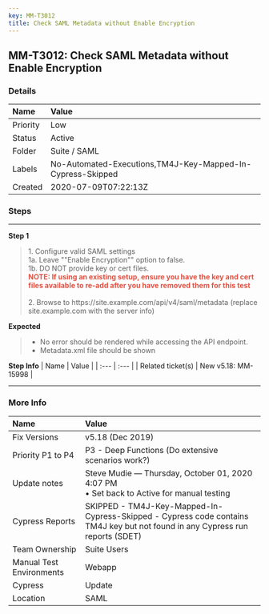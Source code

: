 ```yaml
---
key: MM-T3012
title: Check SAML Metadata without Enable Encryption
---
```


## MM-T3012: Check SAML Metadata without Enable Encryption

### Details

| Name     | Value                                                      |
| :------- | :--------------------------------------------------------- |
| Priority | Low                                                        |
| Status   | Active                                                     |
| Folder   | Suite / SAML                                               |
| Labels   | No-Automated-Executions,TM4J-Key-Mapped-In-Cypress-Skipped |
| Created  | 2020-07-09T07:22:13Z                                       |

### Steps

<hr/>

**Step 1**

> <article>1. Configure valid SAML settings<br>1a. Leave ""Enable Encryption"" option to false.<br>1b. DO NOT provide key or cert files.<br><strong><span style="color: rgb(226, 80, 65);">NOTE: If using an existing setup, ensure you have the key and cert files available to re-add after you have removed them for this test<br></span></strong><br>2. Browse to https://site.example.com/api/v4/saml/metadata (replace site.example.com with the server info)</article>

**Expected**

> <article><ul><li>No error should be rendered while accessing the API endpoint.</li><li>Metadata.xml file should be shown</li></ul></article>

**Step Info**
| Name | Value |
| :--- | :--- |
| Related ticket(s) | ​​​​New v5.18: MM-15998 |

<hr/>

### More Info

| Name                     | Value                                                                                                                         |
| :----------------------- | :---------------------------------------------------------------------------------------------------------------------------- |
| Fix Versions             | v5.18 (Dec 2019)                                                                                                              |
| Priority P1 to P4        | P3 - Deep Functions (Do extensive scenarios work?)                                                                            |
| Update notes             | Steve Mudie — Thursday, October 01, 2020 4:07 PM<br>• Set back to Active for manual testing                                   |
| Cypress Reports          | SKIPPED - TM4J-Key-Mapped-In-Cypress-Skipped - Cypress code contains TM4J key but not found in any Cypress run reports (SDET) |
| Team Ownership           | Suite Users                                                                                                                   |
| Manual Test Environments | Webapp                                                                                                                        |
| Cypress                  | Update                                                                                                                        |
| Location                 | SAML                                                                                                                          |
